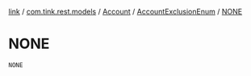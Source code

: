 [link](../../../index.md) / [com.tink.rest.models](../../index.md) / [Account](../index.md) / [AccountExclusionEnum](index.md) / [NONE](./-n-o-n-e.md)

# NONE

`NONE`